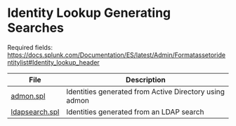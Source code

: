 # Identity Lookup Generating Searches

Required fields: https://docs.splunk.com/Documentation/ES/latest/Admin/Formatassetoridentitylist#Identity_lookup_header

| File | Description |
| ---- | ----------- |
| [admon.spl](admon.spl) | Identities generated from Active Directory using admon |
| [ldapsearch.spl](ldapsearch.spl) | Identities generated from an LDAP search |
